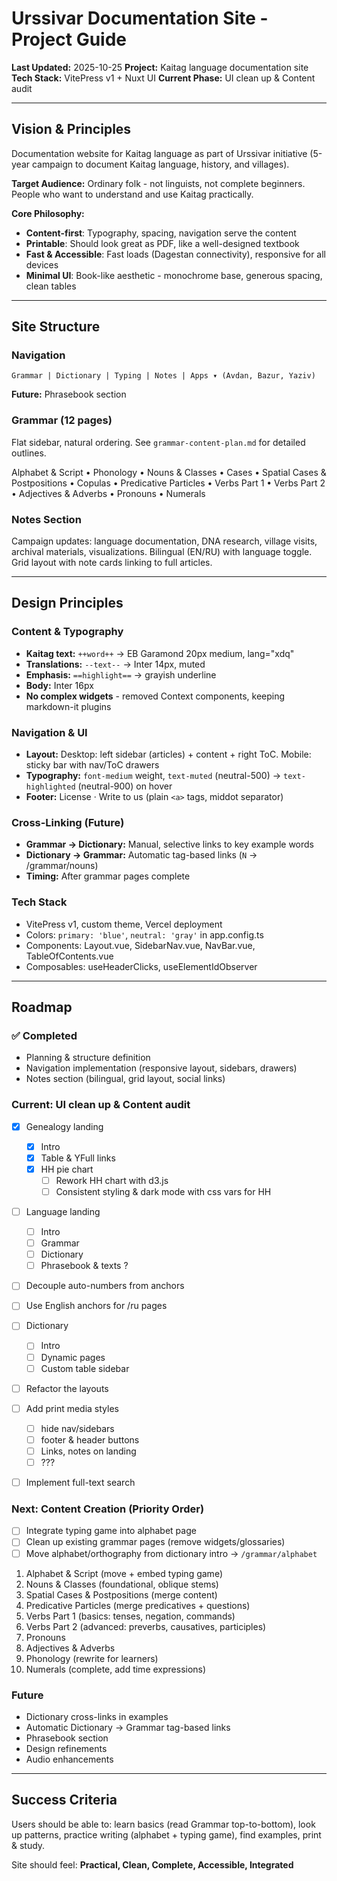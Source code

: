 # Urssivar Documentation Site - Project Guide

**Last Updated:** 2025-10-25
**Project:** Kaitag language documentation site
**Tech Stack:** VitePress v1 + Nuxt UI
**Current Phase:** UI clean up & Content audit

---

## Vision & Principles

Documentation website for Kaitag language as part of Urssivar initiative (5-year campaign to document Kaitag language, history, and villages).

**Target Audience:** Ordinary folk - not linguists, not complete beginners. People who want to understand and use Kaitag practically.

**Core Philosophy:**

- **Content-first**: Typography, spacing, navigation serve the content
- **Printable**: Should look great as PDF, like a well-designed textbook
- **Fast & Accessible**: Fast loads (Dagestan connectivity), responsive for all devices
- **Minimal UI**: Book-like aesthetic - monochrome base, generous spacing, clean tables

---

## Site Structure

### Navigation

```
Grammar | Dictionary | Typing | Notes | Apps ▾ (Avdan, Bazur, Yaziv)
```

**Future:** Phrasebook section

### Grammar (12 pages)

Flat sidebar, natural ordering. See `grammar-content-plan.md` for detailed outlines.

Alphabet & Script • Phonology • Nouns & Classes • Cases • Spatial Cases & Postpositions • Copulas • Predicative Particles • Verbs Part 1 • Verbs Part 2 • Adjectives & Adverbs • Pronouns • Numerals

### Notes Section

Campaign updates: language documentation, DNA research, village visits, archival materials, visualizations. Bilingual (EN/RU) with language toggle. Grid layout with note cards linking to full articles.

---

## Design Principles

### Content & Typography

- **Kaitag text:** `++word++` → EB Garamond 20px medium, lang="xdq"
- **Translations:** `--text--` → Inter 14px, muted
- **Emphasis:** `==highlight==` → grayish underline
- **Body:** Inter 16px
- **No complex widgets** - removed Context components, keeping markdown-it plugins

### Navigation & UI

- **Layout:** Desktop: left sidebar (articles) + content + right ToC. Mobile: sticky bar with nav/ToC drawers
- **Typography:** `font-medium` weight, `text-muted` (neutral-500) → `text-highlighted` (neutral-900) on hover
- **Footer:** License · Write to us (plain `<a>` tags, middot separator)

### Cross-Linking (Future)

- **Grammar → Dictionary:** Manual, selective links to key example words
- **Dictionary → Grammar:** Automatic tag-based links (`N` → /grammar/nouns)
- **Timing:** After grammar pages complete

### Tech Stack

- VitePress v1, custom theme, Vercel deployment
- Colors: `primary: 'blue'`, `neutral: 'gray'` in app.config.ts
- Components: Layout.vue, SidebarNav.vue, NavBar.vue, TableOfContents.vue
- Composables: useHeaderClicks, useElementIdObserver

---

## Roadmap

### ✅ Completed

- Planning & structure definition
- Navigation implementation (responsive layout, sidebars, drawers)
- Notes section (bilingual, grid layout, social links)

### Current: UI clean up & Content audit

- [x] Genealogy landing

  - [x] Intro
  - [x] Table & YFull links
  - [x] HH pie chart
    - [ ] Rework HH chart with d3.js
    - [ ] Consistent styling & dark mode with css vars for HH

- [ ] Language landing

  - [ ] Intro
  - [ ] Grammar
  - [ ] Dictionary
  - [ ] Phrasebook & texts ?

- [ ] Decouple auto-numbers from anchors
- [ ] Use English anchors for /ru pages

- [ ] Dictionary

  - [ ] Intro
  - [ ] Dynamic pages
  - [ ] Custom table sidebar

- [ ] Refactor the layouts
- [ ] Add print media styles

  - [ ] hide nav/sidebars
  - [ ] footer & header buttons
  - [ ] Links, notes on landing
  - [ ] ???

- [ ] Implement full-text search

### Next: Content Creation (Priority Order)

- [ ] Integrate typing game into alphabet page
- [ ] Clean up existing grammar pages (remove widgets/glossaries)
- [ ] Move alphabet/orthography from dictionary intro → `/grammar/alphabet`

1. Alphabet & Script (move + embed typing game)
2. Nouns & Classes (foundational, oblique stems)
3. Spatial Cases & Postpositions (merge content)
4. Predicative Particles (merge predicatives + questions)
5. Verbs Part 1 (basics: tenses, negation, commands)
6. Verbs Part 2 (advanced: preverbs, causatives, participles)
7. Pronouns
8. Adjectives & Adverbs
9. Phonology (rewrite for learners)
10. Numerals (complete, add time expressions)

### Future

- Dictionary cross-links in examples
- Automatic Dictionary → Grammar tag-based links
- Phrasebook section
- Design refinements
- Audio enhancements

---

## Success Criteria

Users should be able to: learn basics (read Grammar top-to-bottom), look up patterns, practice writing (alphabet + typing game), find examples, print & study.

Site should feel: **Practical, Clean, Complete, Accessible, Integrated**
